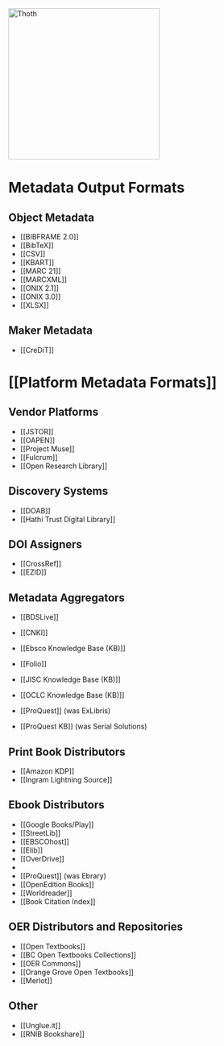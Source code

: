 <img src="https://punctumbooks.com/punctum/wp-content/uploads/2020/09/thoth-logo-latin.png" alt="Thoth" height="300" />

# Metadata Output Formats

## Object Metadata
* [[BIBFRAME 2.0]]
* [[BibTeX]]
* [[CSV]]
* [[KBART]]
* [[MARC 21]]
* [[MARCXML]]
* [[ONIX 2.1]]
* [[ONIX 3.0]]
* [[XLSX]]

## Maker Metadata

* [[CreDiT]]

# [[Platform Metadata Formats]]

## Vendor Platforms

* [[JSTOR]]
* [[OAPEN]]
* [[Project Muse]]
* [[Fulcrum]]
* [[Open Research Library]]

## Discovery Systems

* [[DOAB]]
* [[Hathi Trust Digital Library]]

## DOI Assigners

* [[CrossRef]]
* [[EZID]]

## Metadata Aggregators

* [[BDSLive]]

* [[CNKI]]
* [[Ebsco Knowledge Base (KB)]]
* [[Folio]]
* [[JISC Knowledge Base (KB)]]
* [[OCLC Knowledge Base (KB)]]
* [[ProQuest]] (was ExLibris)
* [[ProQuest KB]] (was Serial Solutions)

## Print Book Distributors

* [[Amazon KDP]]
* [[Ingram Lightning Source]]

## Ebook Distributors

* [[Google Books/Play]]
* [[StreetLib]]
* [[EBSCOhost]]
* [[Elib]]
* [[OverDrive]]
* 
* [[ProQuest]] (was Ebrary)
* [[OpenEdition Books]]
* [[Worldreader]]
* [[Book Citation Index]]

## OER Distributors and Repositories

* [[Open Textbooks]]
* [[BC Open Textbooks Collections]]
* [[OER Commons]]
* [[Orange Grove Open Textbooks]]
* [[Merlot]]

## Other

* [[Unglue.it]]
* [[RNIB Bookshare]]


